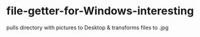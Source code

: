 # file-getter-for-Windows-interesting
pulls directory with pictures to Desktop &amp; transforms files to .jpg
